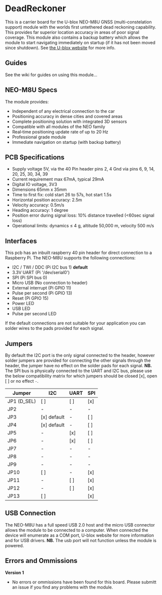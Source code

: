 # DeadReckoner
This is a carrier board for the U-blox NEO-M8U GNSS (multi-constelation support) module with the worlds first untethered dead reckoning capability. This provides far superior location accuracy in areas of poor signal coverage. This module also contains a backup battery which allows the module to start navigating immediately on startup (if it has not been moved since shutdown).
See [the U-blox website](https://www.u-blox.com/en/product/neo-m8u-module) for more info.

## Guides
See the wiki for guides on using this module...

## NEO-M8U Specs
The module provides:
- Independent of any electrical connection to the car
- Positioning accuracy in dense cities and covered areas
- Complete positioning solution with integrated 3D sensors
- Compatible with all modules of the NEO family
- Real‑time positioning update rate of up to 20 Hz
- Professional grade module
- Immediate navigation on startup (with backup battery)

## PCB Specifications
- Supply voltage 5V, via the 40 Pin header pins 2, 4 Gnd via pins 6, 9, 14, 20, 25, 30, 34, 39
- Current requirement max 67mA, typical 29mA
- Digital IO voltage, 3V3
- Dimensions 65mm x 35mm
- Time to first fix: cold start 26 to 57s, hot start 1.5s
- Horizontal position accuracy: 2.5m
- Velocity accuracy: 0.5m/s
- Heading accuracy: 1 degree
- Position error during signal loss: 10% distance travelled (<60sec signal loss)
- Operational limits: dynamics ≤ 4 g, altitude 50,000 m, velocity 500 m/s

## Interfaces
This pcb has an inbuilt raspberry 40 pin header for direct connection to a Raspberry Pi. The NEO-M8U supports the following connections:
- I2C / TWI / DDC (Pi I2C bus 1) **default**
- 3.3V UART (Pi '/dev/serial0')
- SPI (Pi SPI bus 0)
- Micro USB (No connection to header)
- External interrupt (Pi GPIO 11)
- Pulse per second (Pi GPIO 13)
- Reset (Pi GPIO 15)
- Power LED
- USB LED
- Pulse per second LED

If the default connections are not suitable for your application you can solder wires to the pads provided for each signal.

## Jumpers
By default the I2C port is the only signal connected to the header, however solder jumpers are provided for connecting the other signals through the header, the jumper have no effect on the solder pads for each signal. 
**NB.** The SPI bus is physically connected to the UART and I2C bus, please use the below compatibility matrix for which jumpers should be closed [x], open [ ] or no effect `-`.

| **Jumper**  	| I2C 	| UART 	| SPI 	|
|-------------	|-----	|------	|-----	|
| JP1 (D_SEL) 	| [ ]  	| [ ]  	| [x] 	|
| JP2         	| -   	| -    	| -   	|
| JP3         	| [x] default 	| -    	| [ ]  	|
| JP4         	| [x] default 	| -    	| [ ]  	|
| JP5         	| -   	| [x]  	| [ ]  	|
| JP6         	| -   	| [x]  	| [ ]  	|
| JP7         	| -   	| -    	| -   	|
| JP8         	| -   	| -    	| -   	|
| JP9         	| -   	| -    	| -   	|
| JP10        	| [ ]  	| -    	| [x] 	|
| JP11        	| -   	| [ ]  	| [x] 	|
| JP12        	| -   	| [ ]  	| [x] 	|
| JP13        	| [ ]  	|      	| [x] 	|

## USB Connection
The NEO-M8U has a full speed USB 2.0 host and the micro USB connector allows the module to be connected to a computer. When connected the device will enumerate as a COM port, U-blox website for more information and for USB drivers. **NB.** The usb port will not function unless the module is powered.

## Errors and Ommissions
**Version 1**
- No errors or ommissions have been found for this board. Please submitt an issue if you find any problems with the module.
